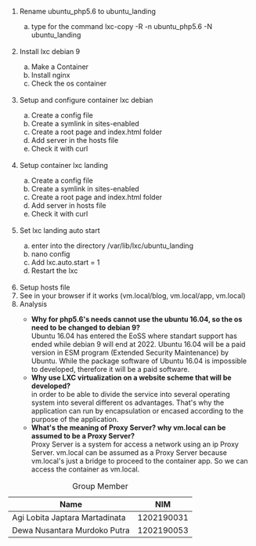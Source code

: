 <ol type="1">  
  <li>Rename ubuntu_php5.6 to ubuntu_landing</li>
  <img src="https://github.com/agisx/Container-LXC-Ubuntu20Server/blob/main/images/Soal%20Praktikum01/1.1.%20Rename%20Container%20Tanpa%20Clone.PNG?raw=true" alt="">
  <br>
  <ol type="a">  
    <li>type for the command lxc-copy -R -n ubuntu_php5.6 -N ubuntu_landing</li>
  </ol>
  <br>
  <li>Install lxc debian 9</li>
  <img src="https://github.com/agisx/Container-LXC-Ubuntu20Server/blob/main/images/Soal%20Praktikum01/0.1%20Debian%209%20info.PNG?raw=true" alt="">
  <ol type="a">  
    <li>Make a Container</li>
    <li>Install nginx</li>
    <li>Check the os container</li>
  </ol>
  <br>
  <li>Setup and configure container lxc debian</li>
  <img src="https://github.com/agisx/Container-LXC-Ubuntu20Server/blob/main/images/Soal%20Praktikum01/2.1.%20Config,%20Folder,%20and%20File.PNG?raw=true" alt="">
  <br>
  <img src="https://github.com/agisx/Container-LXC-Ubuntu20Server/blob/main/images/Soal%20Praktikum01/2.3.%20Folder%20root%20page%20Debian%209.PNG?raw=true" alt="">
  <br>
  <img src="https://github.com/agisx/Container-LXC-Ubuntu20Server/blob/main/images/Soal%20Praktikum01/2.5.%20Curl%20Debian%209%20APP%20PHP5.PNG?raw=true" alt="">
  <ol type="a">  
    <li>Create a config file</li>
    <li>Create a symlink in sites-enabled</li>
    <li>Create a root page and index.html folder</li>
    <li>Add server in the hosts file</li>
    <li>Check it with curl</li>
  </ol>
  <br>
  <li>Setup container lxc landing</li>
  <img src="https://github.com/agisx/Container-LXC-Ubuntu20Server/blob/main/images/Soal%20Praktikum01/4.1.%20Config,%20Folder,%20and%20File.PNG?raw=true" alt="">
  <br>
  <img src="https://github.com/agisx/Container-LXC-Ubuntu20Server/blob/main/images/Soal%20Praktikum01/4.3.%20Folder%20root%20page%20Ubuntu%20Landing.PNG?raw=true" alt="">
  <br>
  <img src="https://github.com/agisx/Container-LXC-Ubuntu20Server/blob/main/images/Soal%20Praktikum01/4.5.%20Curl%20Ubuntu%20Landing%20page.PNG?raw=true" alt="">
  <ol type="a">  
    <li>Create a config file</li>
    <li>Create a symlink in sites-enabled</li>
    <li>Create a root page and index.html folder</li>
    <li>Add server in hosts file</li>
    <li>Check it with curl</li>
  </ol>
  <br>
  <li>Set lxc landing auto start</li>
  <img src="https://github.com/agisx/Container-LXC-Ubuntu20Server/blob/main/images/Soal%20Praktikum01/7.1.%20Auto%20start%20on%20landing%20page.PNG?raw=true" alt="">
  <ol type="a">  
    <li>enter into the directory /var/lib/lxc/ubuntu_landing</li>
    <li>nano config</li>
    <li>Add lxc.auto.start = 1</li>
    <li>Restart the lxc</li> 
  </ol>
  <br>
  <li>Setup hosts file</li>
  <img src="https://github.com/agisx/Container-LXC-Ubuntu20Server/blob/main/images/Soal%20Praktikum01/5.%20Host%20file%20in%20vm.PNG?raw=true" alt="">
  <br>
  <li>See in your browser if it works (vm.local/blog, vm.local/app, vm.local)</li>
  <img src="https://github.com/agisx/Container-LXC-Ubuntu20Server/blob/main/images/Soal%20Praktikum01/6.1.%20Check%20in%20windws%20browser.PNG?raw=true" alt="">
  <br>
  <li>Analysis</li>
  <ul>  
    <li><strong>Why for php5.6's needs cannot use the ubuntu 16.04, so the os need to be changed to debian 9?</strong></li>
    Ubuntu 16.04 has entered the EoSS where standart support has ended while debian 9 will end at 2022. Ubuntu 16.04 will be a paid version in ESM program (Extended Security Maintenance) by Ubuntu. While the package software of Ubuntu 16.04 is impossible to developed, therefore it will be a paid software. 
  <br>
    <li><strong>Why use LXC virtualization on a website scheme that will be developed?</strong></li>
    in order to be able to divide the service into several operating system into several different os advantages. That's why the application can run by encapsulation or encased according to the purpose of the application. 
  <br>
    <li><strong>What's the meaning of Proxy Server? why vm.local can be assumed to be a Proxy Server?</strong></li> 
   Proxy Server is a system for access a network using an ip Proxy Server. vm.local can be assumed as a Proxy Server because vm.local's just a bridge to proceed to the container app. So we can access the container as vm.local.
  </ul>
</ol>
<table>
  <caption>Group Member</caption>
  <thead>
    <tr>
      <th>Name</th>
      <th>NIM</th>
    </tr>
  </thead>
  <tbody>
    <tr>
      <td>Agi Lobita Japtara Martadinata</td>
      <td>1202190031</td>
    </tr>
    <tr>
      <td>Dewa Nusantara Murdoko Putra</td>
      <td>1202190053</td>
    </tr>
  </tbody>
</table>
